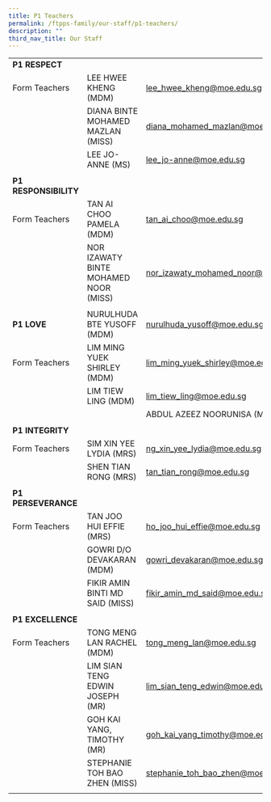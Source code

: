 ```yaml
---
title: P1 Teachers
permalink: /ftpps-family/our-staff/p1-teachers/
description: ""
third_nav_title: Our Staff
---
```

|  |  |  |
|---|---|---|
| **P1 RESPECT** |  |  |
|  Form Teachers |  LEE HWEE KHENG (MDM) |  [lee_hwee_kheng@moe.edu.sg](mailto:lee_hwee_kheng@moe.edu.sg) |
|   |  DIANA BINTE MOHAMED MAZLAN (MISS) |  [diana_mohamed_mazlan@moe.edu.sg](mailto:diana_mohamed_mazlan@moe.edu.sg) |
|  |  LEE JO-ANNE (MS) |  [lee_jo-anne@moe.edu.sg](mailto:lee_jo-anne@moe.edu.sg) |
|   |   |   |
|  **P1 RESPONSIBILITY** |  |  |
|  Form Teachers |  TAN AI CHOO PAMELA (MDM) |  [tan_ai_choo@moe.edu.sg](mailto:tan_ai_choo@moe.edu.sg) |
|   |  NOR IZAWATY BINTE MOHAMED NOOR (MISS) |  [nor_izawaty_mohamed_noor@moe.edu.sg](mailto:nor_izawaty_mohamed_noor@moe.edu.sg) |
|   |   |   |
|  **P1 LOVE** |  NURULHUDA BTE YUSOFF (MDM) |  [nurulhuda_yusoff@moe.edu.sg](mailto:nurulhuda_yusoff@moe.edu.sg)  |
|  Form Teachers |  LIM MING YUEK SHIRLEY (MDM) |  [lim_ming_yuek_shirley@moe.edu.sg](mailto:lim_ming_yuek_shirley@moe.edu.sg) |
|   |  LIM TIEW LING (MDM) |  [lim_tiew_ling@moe.edu.sg](mailto:lim_tiew_ling@moe.edu.sg) |
	|   |  ABDUL AZEEZ NOORUNISA (MDM)  |  [abdul_azeez_noorunisa@moe.edu.sg](mailto:abdul_azeez_noorunisa@moe.edu.sg)  |
|   |   |   |
|  **P1 INTEGRITY** |    |             |
|  Form Teachers |  SIM XIN YEE LYDIA (MRS)  |  [ng_xin_yee_lydia@moe.edu.sg](mailto:ng_xin_yee_lydia@moe.edu.sg) |
|   |  SHEN TIAN RONG (MRS) |  [tan_tian_rong@moe.edu.sg](mailto:tan_tian_rong@moe.edu.sg) |
|   |   |   |
|  **P1 PERSEVERANCE** |   |   |
|  Form Teachers |  TAN JOO HUI EFFIE (MRS) |  [ho_joo_hui_effie@moe.edu.sg](mailto:ho_joo_hui_effie@moe.edu.sg) |
|   |  GOWRI D/O DEVAKARAN (MDM) |  [gowri_devakaran@moe.edu.sg](mailto:gowri_devakaran@moe.edu.sg) |
|   |  FIKIR AMIN BINTI MD SAID (MISS) |  [fikir_amin_md_said@moe.edu.sg](mailto:fikir_amin_md_said@moe.edu.sg) |
|   |   |   |
|  **P1 EXCELLENCE**         |   |   |
|  Form Teachers |  TONG MENG LAN RACHEL (MDM) |  [tong_meng_lan@moe.edu.sg](mailto:tong_meng_lan@moe.edu.sg) |
|   |  LIM SIAN TENG EDWIN JOSEPH (MR) |  [lim_sian_teng_edwin@moe.edu.sg](mailto:lim_sian_teng_edwin@moe.edu.sg) |
|   |  GOH KAI YANG, TIMOTHY (MR) |  [goh_kai_yang_timothy@moe.edu.sg](mailto:goh_kai_yang_timothy@moe.edu.sg)  |
|   |  STEPHANIE TOH BAO ZHEN (MISS) |  [stephanie_toh_bao_zhen@moe.edu.sg](mailto:stephanie_toh_bao_zhen@moe.edu.sg) |
|   |   |   |